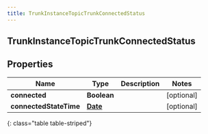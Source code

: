 ```yaml
---
title: TrunkInstanceTopicTrunkConnectedStatus
---
```

## TrunkInstanceTopicTrunkConnectedStatus


## Properties

| Name | Type | Description | Notes |
| ------------ | ------------- | ------------- | ------------- |
| **connected** | <!----><!---->**Boolean**<!----> |  |  [optional] |
| **connectedStateTime** | <!----><!---->[**Date**](Date.html)<!----> |  |  [optional] |
{: class="table table-striped"}



